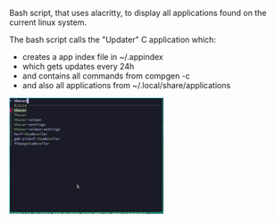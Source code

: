 Bash script, that uses alacritty, to display all applications found on the current linux system.

The bash script calls the "Updater" C application which:
* creates a app index file in ~/.appindex
* which gets updates every 24h
* and contains all commands from compgen -c
* and also all applications from ~/.local/share/applications

![alt text](preview.png "Vorschau")
